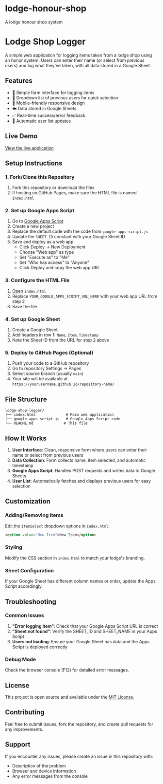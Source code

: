 # lodge-honour-shop
A lodge honour shop system
# Lodge Shop Logger

A simple web application for logging items taken from a lodge shop using an honor system. Users can enter their name (or select from previous users) and log what they've taken, with all data stored in a Google Sheet.

## Features

- 📝 Simple form interface for logging items
- 👥 Dropdown list of previous users for quick selection
- 📱 Mobile-friendly responsive design
- ☁️ Data stored in Google Sheets
- ✅ Real-time success/error feedback
- 🔄 Automatic user list updates

## Live Demo

[View the live application](https://joshua-kluth.github.io/lodge-honour-shop/)

## Setup Instructions

### 1. Fork/Clone this Repository

1. Fork this repository or download the files
2. If hosting on GitHub Pages, make sure the HTML file is named `index.html`

### 2. Set up Google Apps Script

1. Go to [Google Apps Script](https://script.google.com)
2. Create a new project
3. Replace the default code with the code from `google-apps-script.js`
4. Update the `SHEET_ID` constant with your Google Sheet ID
5. Save and deploy as a web app:
   - Click Deploy → New Deployment
   - Choose "Web app" as type
   - Set "Execute as" to "Me"
   - Set "Who has access" to "Anyone"
   - Click Deploy and copy the web app URL

### 3. Configure the HTML File

1. Open `index.html`
2. Replace `YOUR_GOOGLE_APPS_SCRIPT_URL_HERE` with your web app URL from step 2
3. Save the file

### 4. Set up Google Sheet

1. Create a Google Sheet
2. Add headers in row 1: `Name`, `Item`, `Timestamp`
3. Note the Sheet ID from the URL for step 2 above

### 5. Deploy to GitHub Pages (Optional)

1. Push your code to a GitHub repository
2. Go to repository Settings → Pages
3. Select source branch (usually `main`)
4. Your site will be available at `https://yourusername.github.io/repository-name/`

## File Structure

```
lodge-shop-logger/
├── index.html              # Main web application
├── google-apps-script.js   # Google Apps Script code
└── README.md              # This file
```

## How It Works

1. **User Interface**: Clean, responsive form where users can enter their name or select from previous users
2. **Data Collection**: Form collects name, item selected, and automatic timestamp
3. **Google Apps Script**: Handles POST requests and writes data to Google Sheets
4. **User List**: Automatically fetches and displays previous users for easy selection

## Customization

### Adding/Removing Items

Edit the `itemSelect` dropdown options in `index.html`:

```html
<option value="New Item">New Item</option>
```

### Styling

Modify the CSS section in `index.html` to match your lodge's branding.

### Sheet Configuration

If your Google Sheet has different column names or order, update the Apps Script accordingly.

## Troubleshooting

### Common Issues

1. **"Error logging item"**: Check that your Google Apps Script URL is correct
2. **"Sheet not found"**: Verify the SHEET_ID and SHEET_NAME in your Apps Script
3. **Users not loading**: Ensure your Google Sheet has data and the Apps Script is deployed correctly

### Debug Mode

Check the browser console (F12) for detailed error messages.

## License

This project is open source and available under the [MIT License](LICENSE).

## Contributing

Feel free to submit issues, fork the repository, and create pull requests for any improvements.

## Support

If you encounter any issues, please create an issue in this repository with:
- Description of the problem
- Browser and device information
- Any error messages from the console